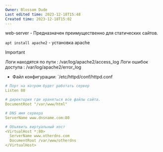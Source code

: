 ```yaml
---
Owner: Blossom Dude
Last edited time: 2023-12-18T15:48
Created time: 2023-12-18T15:02
---
```

web-server - Предназначен преимущественно для статических сайтов.

`apt install apache2` - установка apache

> [!important]  
> Логи находятся по пути : /var/log/apache2/access_log
> Логи ошибок доступа : /var/log/apache2/error_log  

  

- Файл конфигурации: `/etc/httpd/conf/httpd.conf

``` yaml
# Порт на котром будет работать сервер 
Listen 80

# директория где храняться все файлы сайта.
DocumentRoot "/var/www/html" 

# DNS имя сервера
ServerName www.dnsname.com:80 

# Объявить виртуальный хост
<VirtualHost *:80>
  ServerName www.otherdns.com
  DocumentRoot /var/www/otherdns
</VirtualHost>

```
